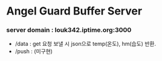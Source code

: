 # Angel Guard Buffer Server
### server domain : louk342.iptime.org:3000
- /data : get 요청 보낼 시 json으로 temp(온도), hm(습도) 반환.
- /push : (미구현)
